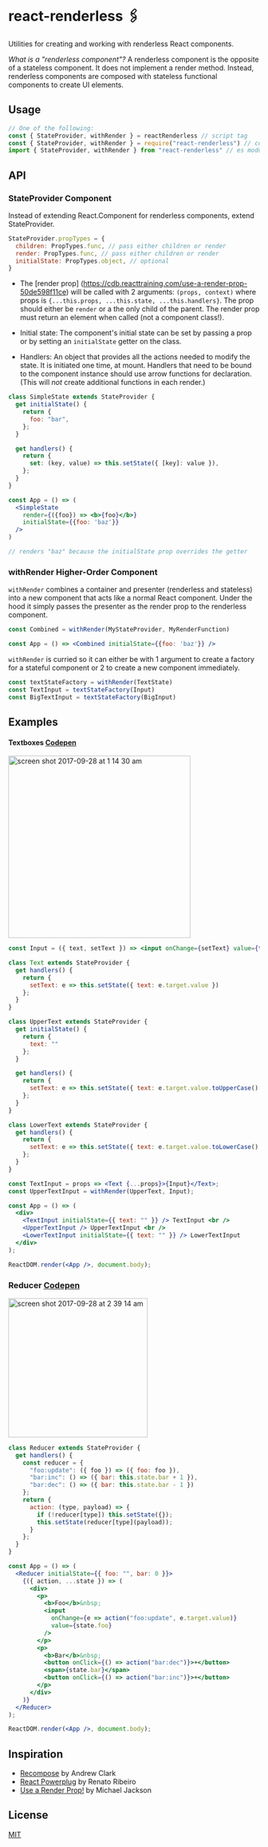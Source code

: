 # react-renderless 🖇

Utilities for creating and working with renderless React components.

*What is a "renderless component"?* A renderless component is the opposite of a stateless component. It does not implement a render method. Instead, renderless components are composed with stateless functional components to create UI elements.

## Usage

```jsx
// One of the following:
const { StateProvider, withRender } = reactRenderless // script tag
const { StateProvider, withRender } = require("react-renderless") // commonjs
import { StateProvider, withRender } from "react-renderless" // es module
```

## API

### StateProvider Component

Instead of extending React.Component for renderless components, extend StateProvider.

```js
StateProvider.propTypes = {
  children: PropTypes.func, // pass either children or render
  render: PropTypes.func, // pass either children or render
  initialState: PropTypes.object, // optional
}
```

- The [render prop] (https://cdb.reacttraining.com/use-a-render-prop-50de598f11ce) will be called with 2 arguments: `(props, context)` where props is `{...this.props, ...this.state, ...this.handlers}`. The prop should either be `render` or a the only child of the parent. The render prop must return an element when called (not a component class!).

- Initial state: The component's initial state can be set by passing a prop or by setting an `initialState` getter on the class.

- Handlers: An object that provides all the actions needed to modify the state. It is initiated one time, at mount. Handlers that need to be bound to the component instance should use arrow functions for declaration. (This will _not_ create additional functions in each render.)

```jsx
class SimpleState extends StateProvider {
  get initialState() {
    return {
      foo: "bar",
    };
  }

  get handlers() {
    return {
      set: (key, value) => this.setState({ [key]: value }),
    };
  }
}

const App = () => (
  <SimpleState
    render={({foo}) => <b>{foo}</b>}
    initialState={{foo: 'baz'}}
  />
)

// renders "baz" because the initialState prop overrides the getter

```

### withRender Higher-Order Component

`withRender` combines a container and presenter (renderless and stateless) into a new component that acts like a normal React component. Under the hood it simply passes the presenter as the render prop to the renderless component.



```jsx
const Combined = withRender(MyStateProvider, MyRenderFunction)

const App = () => <Combined initialState={{foo: 'baz'}} />
```

`withRender` is curried so it can either be with 1 argument to create a factory for a stateful component or 2 to create a new component immediately.

```jsx
const textStateFactory = withRender(TextState)
const TextInput = textStateFactory(Input)
const BigTextInput = textStateFactory(BigInput)
```

## Examples

#### Textboxes [Codepen](https://codepen.io/alexkrolick/pen/RLVprZ/)

[<img width="365" alt="screen shot 2017-09-28 at 1 14 30 am" src="https://user-images.githubusercontent.com/1571667/30955993-774923ea-a3ea-11e7-8cc9-65978c654b21.png">](https://codepen.io/alexkrolick/pen/RLVprZ/)

```jsx
const Input = ({ text, setText }) => <input onChange={setText} value={text} />;

class Text extends StateProvider {
  get handlers() {
    return {
      setText: e => this.setState({ text: e.target.value })
    };
  }
}

class UpperText extends StateProvider {
  get initialState() {
    return {
      text: ""
    };
  }

  get handlers() {
    return {
      setText: e => this.setState({ text: e.target.value.toUpperCase() })
    };
  }
}

class LowerText extends StateProvider {
  get handlers() {
    return {
      setText: e => this.setState({ text: e.target.value.toLowerCase() })
    };
  }
}

const TextInput = props => <Text {...props}>{Input}</Text>;
const UpperTextInput = withRender(UpperText, Input);

const App = () => (
  <div>
    <TextInput initialState={{ text: "" }} /> TextInput <br />
    <UpperTextInput /> UpperTextInput <br />
    <LowerTextInput initialState={{ text: "" }} /> LowerTextInput
  </div>
);

ReactDOM.render(<App />, document.body);
```

### Reducer [Codepen](https://codepen.io/alexkrolick/pen/eGWEXZ?editors=0010)

[<img width="279" alt="screen shot 2017-09-28 at 2 39 14 am" src="https://user-images.githubusercontent.com/1571667/30959869-48ae6f20-a3f6-11e7-94e9-0457435fb4db.png">](https://codepen.io/alexkrolick/pen/eGWEXZ?editors=0010)

```jsx
class Reducer extends StateProvider {
  get handlers() {
    const reducer = {
      "foo:update": ({ foo }) => ({ foo: foo }),
      "bar:inc": () => ({ bar: this.state.bar + 1 }),
      "bar:dec": () => ({ bar: this.state.bar - 1 })
    };
    return {
      action: (type, payload) => {
        if (!reducer[type]) this.setState({});
        this.setState(reducer[type](payload));
      }
    };
  }
}

const App = () => (
  <Reducer initialState={{ foo: "", bar: 0 }}>
    {({ action, ...state }) => (
      <div>
        <p>
          <b>Foo</b>&nbsp;
          <input
            onChange={e => action("foo:update", e.target.value)}
            value={state.foo}
          />
        </p>
        <p>
          <b>Bar</b>&nbsp;
          <button onClick={() => action("bar:dec")}>+</button>
          <span>{state.bar}</span>
          <button onClick={() => action("bar:inc")}>+</button>
        </p>
      </div>
    )}
  </Reducer>
);

ReactDOM.render(<App />, document.body);
```

## Inspiration

- [Recompose](https://github.com/acdlite/recompose) by Andrew Clark
- [React Powerplug](https://github.com/renatorib/react-powerplug) by Renato Ribeiro
- [Use a Render Prop!](https://cdb.reacttraining.com/use-a-render-prop-50de598f11ce) by Michael Jackson

## License 

[MIT](./LICENSE)
